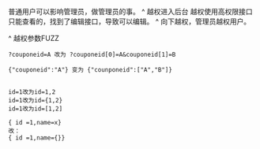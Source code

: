 普通用户可以影响管理员，做管理员的事。
^
越权进入后台
越权使用高权限接口
只能查看的，找到了编辑接口，导致可以编辑。
^
向下越权，管理员越权用户。

^
越权参数FUZZ
```
?couponeid=A 改为 ?couponeid[0]=A&couponeid[1]=B

{"couponeid":"A"} 变为 {"counponeid":["A","B"]}


id=1改为id=1,2
id=1改为id={1,2}
id=1改为id=[1,2]

{ id =1,name=x}
改：
{ id =1,name={}}

```